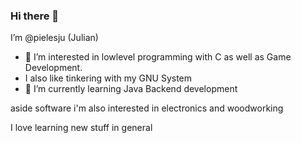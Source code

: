 ### Hi there 👋
I’m @pielesju (Julian)
- 👀 I’m interested in lowlevel programming with C as well as
     Game Development.
- I also like tinkering with my GNU System
- 🌱 I’m currently learning Java Backend development

aside software i'm also interested in electronics and woodworking

I love learning new stuff in general

<!---
pielesju/pielesju is a ✨ special ✨ repository because its `README.md` (this file) appears on your GitHub profile.
You can click the Preview link to take a look at your changes.
--->
